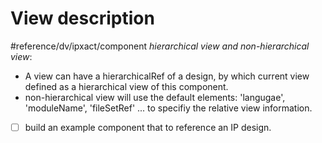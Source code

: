 # View description
#reference/dv/ipxact/component 
*hierarchical view and non-hierarchical view*:
- A view can have a hierarchicalRef of a design, by which current view defined as a hierarchical view of this component.
- non-hierarchical view will use the default elements: 'langugae', 'moduleName', 'fileSetRef' ... to specifiy the relative view information.
- [ ] build an example component that to reference an IP design.